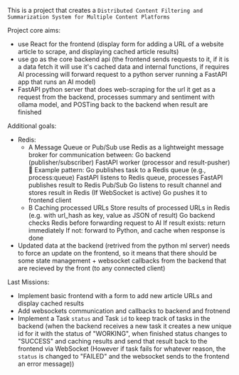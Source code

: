 This is a project that creates a `Distributed Content Filtering and Summarization System for Multiple Content Platforms`

Project core aims:

- use React for the frontend (display form for adding a URL of a website article to scrape, and displaying cached article results)
- use go as the core backend api (the frontend sends requests to it, if it is a data fetch it will use it's cached data and internal functions, if requires AI processing will forward request to a python server running a FastAPI app that runs an AI model)
- FastAPI python server that does web-scraping for the url it get as a request from the backend, processes summary and sentiment with ollama model, and POSTing back to the backend when result are finished

Additional goals:

- Redis:
  - A Message Queue or Pub/Sub
    use Redis as a lightweight message broker for communication between:
    Go backend (publisher/subscriber)
    FastAPI worker (processor and result-pusher)
    📌 Example pattern:
    Go publishes task to a Redis queue (e.g., process:queue)
    FastAPI listens to Redis queue, processes
    FastAPI publishes result to Redis Pub/Sub
    Go listens to result channel and stores result in Redis
    (If WebSocket is active) Go pushes it to frontend client
  - B Caching processed URLs
    Store results of processed URLs in Redis (e.g. with url_hash as key, value as JSON of result)
    Go backend checks Redis before forwarding request to AI
    If result exists: return immediately
    If not: forward to Python, and cache when response is done
- Updated data at the backend (retrived from the python ml server) needs to force an update on the frontend, so it means that there should be some state management + websocket callbacks from the backend that are recieved by the front (to any connected client)

Last Missions:

- Implement basic frontend with a form to add new article URLs and display cached results
- Add websockets communication and callbacks to backend and frotnend
- Implement a Task `status` and Task `id` to keep track of tasks in the backend (when the backend receives a new task it creates a new unique id for it with the status of "WORKING", when finished status changes to "SUCCESS" and caching results and send that result back to the frontend via WebSocket (However if task fails for whatever reason, the `status` is changed to "FAILED" and the websocket sends to the frontend an error message))

